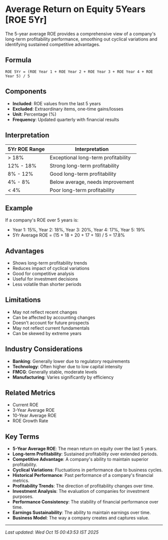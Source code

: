 # Average Return on Equity 5Years [ROE 5Yr]

The 5-year average ROE provides a comprehensive view of a company's long-term profitability performance, smoothing out cyclical variations and identifying sustained competitive advantages.

## Formula
```text
ROE 5Yr = (ROE Year 1 + ROE Year 2 + ROE Year 3 + ROE Year 4 + ROE Year 5) / 5
```

## Components
- **Included**: ROE values from the last 5 years
- **Excluded**: Extraordinary items, one-time gains/losses
- **Unit**: Percentage (%)
- **Frequency**: Updated quarterly with financial results

## Interpretation
| 5Yr ROE Range | Interpretation |
|---------------|----------------|
| > 18% | Exceptional long-term profitability |
| 12% - 18% | Strong long-term profitability |
| 8% - 12% | Good long-term profitability |
| 4% - 8% | Below average, needs improvement |
| < 4% | Poor long-term profitability |

## Example
If a company's ROE over 5 years is:
- Year 1: 15%, Year 2: 18%, Year 3: 20%, Year 4: 17%, Year 5: 19%
- 5Yr Average ROE = (15 + 18 + 20 + 17 + 19) / 5 = 17.8%

## Advantages
- Shows long-term profitability trends
- Reduces impact of cyclical variations
- Good for competitive analysis
- Useful for investment decisions
- Less volatile than shorter periods

## Limitations
- May not reflect recent changes
- Can be affected by accounting changes
- Doesn't account for future prospects
- May not reflect current fundamentals
- Can be skewed by extreme years

## Industry Considerations
- **Banking**: Generally lower due to regulatory requirements
- **Technology**: Often higher due to low capital intensity
- **FMCG**: Generally stable, moderate levels
- **Manufacturing**: Varies significantly by efficiency

## Related Metrics
- Current ROE
- 3-Year Average ROE
- 10-Year Average ROE
- ROE Growth Rate

## Key Terms
- **5-Year Average ROE**: The mean return on equity over the last 5 years.
- **Long-term Profitability**: Sustained profitability over extended periods.
- **Competitive Advantage**: A company's ability to maintain superior profitability.
- **Cyclical Variations**: Fluctuations in performance due to business cycles.
- **Historical Performance**: Past performance of a company's financial metrics.
- **Profitability Trends**: The direction of profitability changes over time.
- **Investment Analysis**: The evaluation of companies for investment purposes.
- **Performance Consistency**: The stability of financial performance over time.
- **Earnings Sustainability**: The ability to maintain earnings over time.
- **Business Model**: The way a company creates and captures value.

---
*Last updated: Wed Oct 15 00:43:53 IST 2025*
